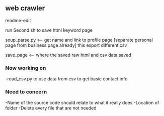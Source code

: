 ## web crawler
readme-edit

run Second.sh to save html keyword page

soup_parse.py <-- get name and link to profile page [separate personal page from business page already] this export different csv 

save_page <-- where the saved raw html and csv data saved



### Now working on 
-read_csv.py to use data from csv to get basic contact info



### Need to concern
-Name of the source code should relate to what it really does
-Location of folder
-Delete every file that are not needed

